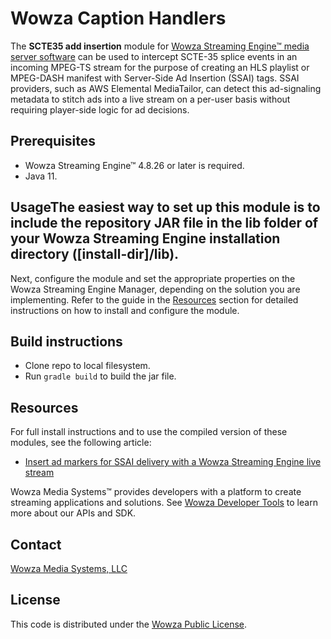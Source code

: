 # Wowza Caption Handlers
The **SCTE35 add insertion** module for [Wowza Streaming Engine™ media server software](https://www.wowza.com/products/streaming-engine) can be used to intercept SCTE-35 splice events in an incoming MPEG-TS stream for the purpose of creating an HLS playlist or MPEG-DASH manifest with Server-Side Ad Insertion (SSAI) tags. SSAI providers, such as AWS Elemental MediaTailor, can detect this ad-signaling metadata to stitch ads into a live stream on a per-user basis without requiring player-side logic for ad decisions.

## Prerequisites
* Wowza Streaming Engine™ 4.8.26 or later is required.
* Java 11.

## UsageThe easiest way to set up this module is to include the repository JAR file in the lib folder of your Wowza Streaming Engine installation directory ([install-dir]/lib).
Next, configure the module and set the appropriate properties on the Wowza Streaming Engine Manager, depending on the solution you are implementing.
Refer to the guide in the [Resources](#resources) section for detailed instructions on how to install and configure the module.

## Build instructions
* Clone repo to local filesystem.
* Run `gradle build` to build the jar file.

## Resources
For full install instructions and to use the compiled version of these modules, see the following article:
* [Insert ad markers for SSAI delivery with a Wowza Streaming Engine live stream](https://www.wowza.com/docs/insert-ad-markers-for-ssai-delivery-with-a-wowza-streaming-engine-live-stream)

Wowza Media Systems™ provides developers with a platform to create streaming applications and solutions. See [Wowza Developer Tools](https://www.wowza.com/developer) to learn more about our APIs and SDK.

## Contact
[Wowza Media Systems, LLC](https://www.wowza.com/contact)

## License
This code is distributed under the [Wowza Public License](/LICENSE.txt).